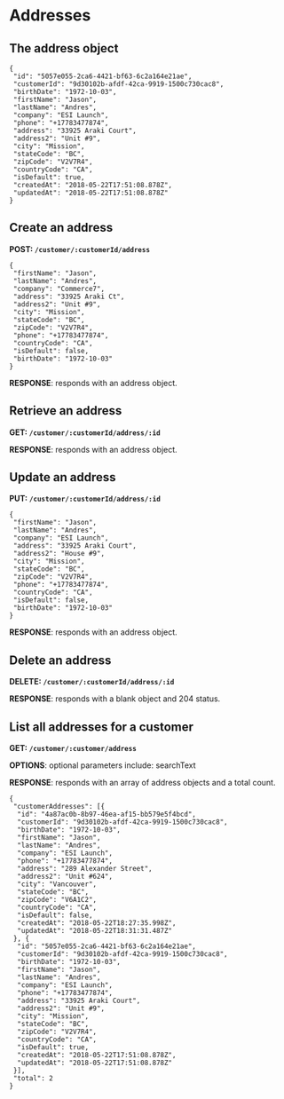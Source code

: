 # Addresses

## The address object

```
{
 "id": "5057e055-2ca6-4421-bf63-6c2a164e21ae",
 "customerId": "9d30102b-afdf-42ca-9919-1500c730cac8",
 "birthDate": "1972-10-03",
 "firstName": "Jason",
 "lastName": "Andres",
 "company": "ESI Launch",
 "phone": "+17783477874",
 "address": "33925 Araki Court",
 "address2": "Unit #9",
 "city": "Mission",
 "stateCode": "BC",
 "zipCode": "V2V7R4",
 "countryCode": "CA",
 "isDefault": true,
 "createdAt": "2018-05-22T17:51:08.878Z",
 "updatedAt": "2018-05-22T17:51:08.878Z"
}
```

## Create an address

**POST: `/customer/:customerId/address`**

```
{
 "firstName": "Jason",
 "lastName": "Andres",
 "company": "Commerce7",
 "address": "33925 Araki Ct",
 "address2": "Unit #9",
 "city": "Mission",
 "stateCode": "BC",
 "zipCode": "V2V7R4",
 "phone": "+17783477874",
 "countryCode": "CA",
 "isDefault": false,
 "birthDate": "1972-10-03"
}
```

**RESPONSE**: responds with an address object.

## Retrieve an address

**GET: `/customer/:customerId/address/:id`**

**RESPONSE**: responds with an address object.

## Update an address

**PUT: `/customer/:customerId/address/:id`**

```
{
 "firstName": "Jason",
 "lastName": "Andres",
 "company": "ESI Launch",
 "address": "33925 Araki Court",
 "address2": "House #9",
 "city": "Mission",
 "stateCode": "BC",
 "zipCode": "V2V7R4",
 "phone": "+17783477874",
 "countryCode": "CA",
 "isDefault": false,
 "birthDate": "1972-10-03"
}
```

**RESPONSE**: responds with an address object.

## Delete an address

**DELETE: `/customer/:customerId/address/:id`**

**RESPONSE**: responds with a blank object and 204 status.

## List all addresses for a customer

**GET: `/customer/:customer/address`**

**OPTIONS**: optional parameters include: searchText

**RESPONSE**: responds with an array of address objects and a total count.

```
{
 "customerAddresses": [{
  "id": "4a87ac0b-8b97-46ea-af15-bb579e5f4bcd",
  "customerId": "9d30102b-afdf-42ca-9919-1500c730cac8",
  "birthDate": "1972-10-03",
  "firstName": "Jason",
  "lastName": "Andres",
  "company": "ESI Launch",
  "phone": "+17783477874",
  "address": "289 Alexander Street",
  "address2": "Unit #624",
  "city": "Vancouver",
  "stateCode": "BC",
  "zipCode": "V6A1C2",
  "countryCode": "CA",
  "isDefault": false,
  "createdAt": "2018-05-22T18:27:35.998Z",
  "updatedAt": "2018-05-22T18:31:31.487Z"
 }, {
  "id": "5057e055-2ca6-4421-bf63-6c2a164e21ae",
  "customerId": "9d30102b-afdf-42ca-9919-1500c730cac8",
  "birthDate": "1972-10-03",
  "firstName": "Jason",
  "lastName": "Andres",
  "company": "ESI Launch",
  "phone": "+17783477874",
  "address": "33925 Araki Court",
  "address2": "Unit #9",
  "city": "Mission",
  "stateCode": "BC",
  "zipCode": "V2V7R4",
  "countryCode": "CA",
  "isDefault": true,
  "createdAt": "2018-05-22T17:51:08.878Z",
  "updatedAt": "2018-05-22T17:51:08.878Z"
 }],
 "total": 2
}
```
